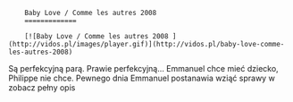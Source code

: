 
        Baby Love / Comme les autres 2008 
        =============
        
        [![Baby Love / Comme les autres 2008 ](http://vidos.pl/images/player.gif)](http://vidos.pl/baby-love-comme-les-autres-2008)
        
        
 Są perfekcyjną parą. Prawie perfekcyjną… Emmanuel chce mieć dziecko, Philippe nie chce. Pewnego dnia Emmanuel postanawia wziąć sprawy w zobacz pełny opis
    